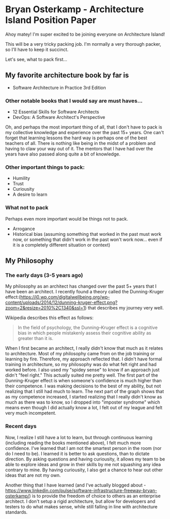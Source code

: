 # Bryan Osterkamp - Architecture Island Position Paper

Ahoy matey!  I'm super excited to be joining everyone on Architecture Island!

This will be a very tricky packing job.  I'm normally a very thorough packer, so I'll have to keep it succinct.  

Let's see, what to pack first...

## My favorite architecture book by far is
* Software Architecture in Practice 3rd Edition

### Other notable books that I would say are must haves...
* 12 Essential Skills for Software Architects
* DevOps: A Software Architect's Perspective

Oh, and perhaps the most important thing of all, that I don't have to pack is my collective knowledge and experience over the past 15+ years.  One can't forget that learning lessons the hard way is perhaps one of the best teachers of all.  There is nothing like being in the midst of a problem and having to claw your way out of it.  The mentors that I have had over the years have also passed along quite a bit of knowledge.

### Other important things to pack:
* Humility
* Trust
* Curiousity
* A desire to learn

### What not to pack
Perhaps even more important would be things not to pack.

* Arrogance
* Historical bias (assuming something that worked in the past must work now, or something that didn't work in the past won't work now... even if it is a completely different situation or context)

## My Philosophy

### The early days (3-5 years ago)
My philosophy as an architect has changed over the past 5+ years that I have been an architect.  I recently found a theory called the Dunning-Kruger effect:(https://i0.wp.com/digitalwellbeing.org/wp-content/uploads/2014/12/dunning-kruger-effect.png?zoom=2&resize=2010%2C1340&ssl=1) that describes my journey very well.

Wikipedia describes this effect as follows: 
> In the field of psychology, the Dunning–Kruger effect is a cognitive bias in which people mistakenly assess their cognitive ability as greater than it is.

When I first became an architect, I really didn't know that much as it relates to architecture.  Most of my philosophy came from on the job training or learning by fire.  Therefore, my approach reflected that.  I didn't have formal training in architecture, so my philosophy was do what felt right and had worked before.  I also used my "spidey sense" to know if an approach just didn't "feel right."  This actually suited me pretty well.  The first part of the Dunning-Kruger effect is when someone's confidence is much higher than their competence.   I was making decisions to the best of my ability, but not realizing that I still had much to learn.  The next part of the graph shows that as my competence increased, I started realizing that I really didn't know as much as there was to know, so I dropped into "imposter syndrome" which means even though I did actually know a lot, I felt out of my league and felt very much incompetent.  

### Recent days 
Now, I realize I still have a lot to learn, but through continuous learning (including reading the books mentioned above), I felt much more confidence.  I've learned that I am not the smartest person in the room (nor do I need to be).  I learned it is better to ask questions, than to dictate direction.  By asking questions and having curiousity, it allows my team to be able to explore ideas and grow in their skills by me not squashing any idea contrary to mine.  By having curiousity, I also get a chance to hear out other ideas that are not my own.

Another thing that I have learned (and I've actually blogged about - https://www.linkedin.com/pulse/software-infrastructure-freeway-bryan-osterkamp/) is to provide the freedom of choice to others as an enterprise architect.  I don't setup a rigid architecture, but allow for developers and testers to do what makes sense, while still falling in line with architecture standards.